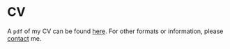 # CV

A `pdf` of my CV can be found [here](./assets/James%20Philbrick%20CV.pdf). For other formats or information, please [contact](contact.md) me. 